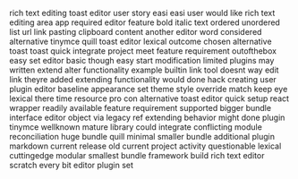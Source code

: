 rich text editing toast editor user story easi easi user would like rich text editing area app required editor feature bold italic text ordered unordered list url link pasting clipboard content another editor word considered alternative tinymce quill toast editor lexical outcome chosen alternative toast toast quick integrate project meet feature requirement outofthebox easy set editor basic though easy start modification limited plugins may written extend alter functionality example builtin link tool doesnt way edit link theyre added extending functionality would done hack creating user plugin editor baseline appearance set theme style override match keep eye lexical there time resource pro con alternative toast editor quick setup react wrapper readily available feature requirement supported bigger bundle interface editor object via legacy ref extending behavior might done plugin tinymce wellknown mature library could integrate conflicting module reconciliation huge bundle quill minimal smaller bundle additional plugin markdown current release old current project activity questionable lexical cuttingedge modular smallest bundle framework build rich text editor scratch every bit editor plugin set